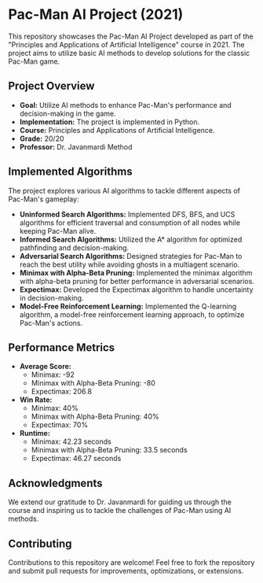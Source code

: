 # Pac-Man AI Project (2021)

This repository showcases the Pac-Man AI Project developed as part of the "Principles and Applications of Artificial Intelligence" course in 2021. The project aims to utilize basic AI methods to develop solutions for the classic Pac-Man game.

## Project Overview

- **Goal:** Utilize AI methods to enhance Pac-Man's performance and decision-making in the game.
- **Implementation:** The project is implemented in Python.
- **Course:** Principles and Applications of Artificial Intelligence.
- **Grade:** 20/20
- **Professor:** Dr. Javanmardi Method

## Implemented Algorithms

The project explores various AI algorithms to tackle different aspects of Pac-Man's gameplay:

- **Uninformed Search Algorithms:** Implemented DFS, BFS, and UCS algorithms for efficient traversal and consumption of all nodes while keeping Pac-Man alive.
- **Informed Search Algorithms:** Utilized the A* algorithm for optimized pathfinding and decision-making.
- **Adversarial Search Algorithms:** Designed strategies for Pac-Man to reach the best utility while avoiding ghosts in a multiagent scenario.
- **Minimax with Alpha-Beta Pruning:** Implemented the minimax algorithm with alpha-beta pruning for better performance in adversarial scenarios.
- **Expectimax:** Developed the Expectimax algorithm to handle uncertainty in decision-making.
- **Model-Free Reinforcement Learning:** Implemented the Q-learning algorithm, a model-free reinforcement learning approach, to optimize Pac-Man's actions.

## Performance Metrics

- **Average Score:** 
  - Minimax: -92
  - Minimax with Alpha-Beta Pruning: -80
  - Expectimax: 206.8
- **Win Rate:** 
  - Minimax: 40%
  - Minimax with Alpha-Beta Pruning: 40%
  - Expectimax: 70%
- **Runtime:** 
  - Minimax: 42.23 seconds
  - Minimax with Alpha-Beta Pruning: 33.5 seconds
  - Expectimax: 46.27 seconds


## Acknowledgments

We extend our gratitude to Dr. Javanmardi for guiding us through the course and inspiring us to tackle the challenges of Pac-Man using AI methods.

## Contributing

Contributions to this repository are welcome! Feel free to fork the repository and submit pull requests for improvements, optimizations, or extensions.
